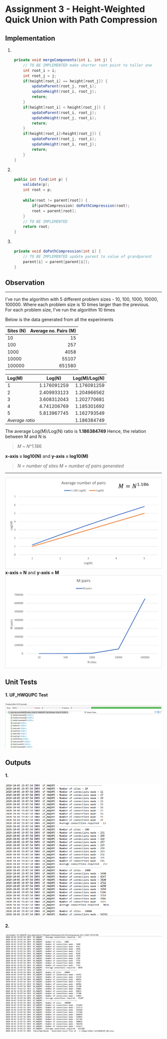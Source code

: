 # Assignment 3 - Height-Weighted Quick Union with Path Compression

## Implementation
1. 
```java
    private void mergeComponents(int i, int j) {
        // TO BE IMPLEMENTED make shorter root point to taller one
        int root_i = i;
        int root_j = j;
        if(height[root_i] == height[root_j]) {
            updateParent(root_j, root_i);
            updateHeight(root_i, root_j);
            return;
        }
        if(height[root_i] < height[root_j]) {
            updateParent(root_i, root_j);
            updateHeight(root_j, root_i);
            return;
        }
        if(height[root_i]>height[root_j]) {
            updateParent(root_j, root_i);
            updateHeight(root_i, root_j);
            return;
        }
    }
```
2. 
```java
    public int find(int p) {
        validate(p);
        int root = p;
        
        while(root != parent[root]) {
            if(pathCompression) doPathCompression(root);
            root = parent[root];
        }
        // TO BE IMPLEMENTED
        return root;
    }
```
3.
```java
    private void doPathCompression(int i) {
        // TO BE IMPLEMENTED update parent to value of grandparent
        parent[i] = parent[parent[i]];
    }
```
## Observation
   ***
I've run the algorithm with 5 different problem sizes - 10, 100, 1000, 10000, 100000. Where 
each problem size is 10 times larger than the previous.<br>
For each problem size, I've run the algorithm 10 times

Below is the data generated from all the experiments

| Sites (N) | Average no. Pairs (M) |
| :-------- | --------------------: |
| 10        |                    15 |
| 100       |                   257 |
| 1000      |                  4058 |
| 10000     |                 55107 |
| 100000    |                651580 |

| Log(M)          |   Log(N)    | Log(M)/Log(N) |
| :-------------- | :---------: | ------------: |
| 1               | 1.176091259 |   1.176091259 |
| 2               | 2.409933123 |   1.204966562 |
| 3               | 3.608312043 |   1.202770681 |
| 4               | 4.741206769 |   1.185301692 |
| 5               | 5.813967745 |   1.162793549 |
| *Average ratio* |             |   1.186384749 |
            
The average Log(M)/Log(N) ratio is **1.186384749**
Hence, the relation between M and N is 
> 𝑀 ~ 𝑁^1.186
 
**x-axis = log10(N)** and **y-axis = log10(M)**<br> 
> *N = number of sites* *M = number of pairs generated*
   ***
![graph](images/log_m_pairs.png)
**x-axis = N** and **y-axis = M**<br> 
![graph](images/m_pairs.png)
## Unit Tests
#### 1. UF_HWQUPC Test
![UF_HWQUPC Test](images/unit_test.png)

## Outputs
#### 1.
   ![](images/output1.png)
#### 2. 
   ![](images/output2.png)